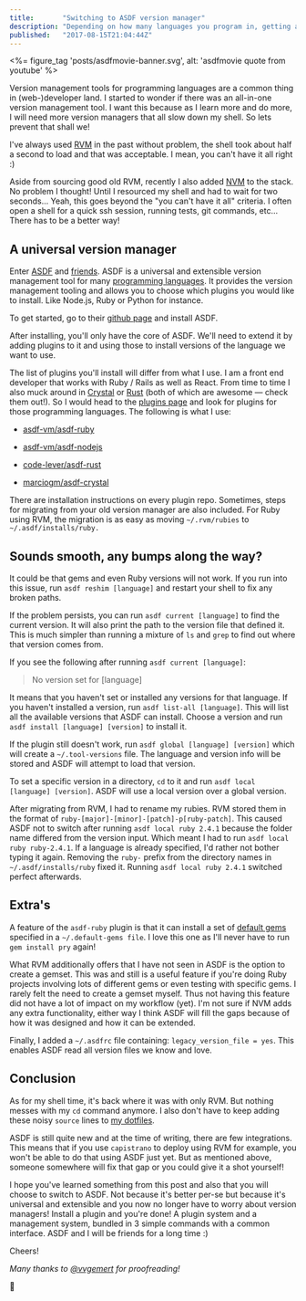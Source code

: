 ```yaml
---
title:       "Switching to ASDF version manager"
description: "Depending on how many languages you program in, getting all their version managers installed, added to <code>$PATH</code>, configured etc... becomes quite a pain when setting up a new system, or even figuring out how this one works because you've used something else for a while."
published:   "2017-08-15T21:04:44Z"
---
```


<%= figure_tag 'posts/asdfmovie-banner.svg', alt: 'asdfmovie quote from youtube' %>

Version management tools for programming languages are a common thing in (web-)developer land.
I started to wonder if there was an all-in-one version management tool.
I want this because as I learn more and do more, I will need more version managers that all
slow down my shell. So lets prevent that shall we!

I've always used [RVM](https://rvm.io) in the past without problem, the shell took about half a
second to load and that was acceptable. I mean, you can't have it all right :)

Aside from sourcing good old RVM, recently I also added [NVM](https://github.com/creationix/nvm) to the stack.
No problem I thought! Until I resourced my shell and had to wait for two seconds... Yeah,
this goes beyond the "you can't have it all" criteria. I often open a shell for a quick ssh session,
running tests, git commands, etc... There has to be a better way!

## A universal version manager

Enter [ASDF](https://github.com/asdf-vm/asdf) and [friends](https://github.com/asdf-vm/asdf-plugins).
ASDF is a universal and extensible version management tool for many [programming languages](https://github.com/asdf-vm/asdf-plugins).
It provides the version management tooling and allows you to choose which plugins you would like to install.
Like Node.js, Ruby or Python for instance.

To get started, go to their [github page](https://github.com/asdf-vm/asdf) and install ASDF.

After installing, you'll only have the core of ASDF.
We'll need to extend it by adding plugins to it and using those to install versions
of the language we want to use.

The list of plugins you'll install will differ from what I use.
I am a front end developer that works with Ruby / Rails as well as React.
From time to time I also muck around in [Crystal](https://crystal-lang.org/) or [Rust](https://www.rust-lang.org/en-US/)
(both of which are awesome &mdash; check them out!). So I would head to the [plugins page](https://github.com/asdf-vm/asdf-plugins)
and look for plugins for those programming languages. The following is what I use:

* [asdf-vm/asdf-ruby](https://github.com/asdf-vm/asdf-ruby)

* [asdf-vm/asdf-nodejs](https://github.com/asdf-vm/asdf-nodejs)

* [code-lever/asdf-rust](https://github.com/code-lever/asdf-rust)

* [marciogm/asdf-crystal](http://marciogm/asdf-crystal)

There are installation instructions on every plugin repo. Sometimes, steps
for migrating from your old version manager are also included.
For Ruby using RVM, the migration is as easy as moving `~/.rvm/rubies` to `~/.asdf/installs/ruby.`

## Sounds smooth, any bumps along the way?

It could be that gems and even Ruby versions will not work. If you run into this issue,
run `asdf reshim [language]` and restart your shell to fix any broken paths.

If the problem persists, you can run `asdf current [language]` to find the current version.
It will also print the path to the version file that defined it.
This is much simpler than running a mixture of `ls` and `grep` to find out where that version comes from.

If you see the following after running `asdf current [language]`:

> No version set for [language]

It means that you haven't set or installed any versions for that language.
If you haven't installed a version, run `asdf list-all [language]`.
This will list all the available versions that ASDF can install. Choose a version and run
`asdf install [language] [version]` to install it.

If the plugin still doesn't work, run `asdf global [language] [version]` which will create a `~/.tool-versions` file.
The language and version info will be stored and ASDF will attempt to load that version.

To set a specific version in a directory, `cd` to it and run
`asdf local [language] [version]`. ASDF will use a local version over a global version.

After migrating from RVM, I had to rename my rubies.
RVM stored them in the format of `ruby-[major]-[minor]-[patch]-p[ruby-patch]`.
This caused ASDF not to switch after running `asdf local ruby 2.4.1` because the folder
name differed from the version input. Which meant I had to run `asdf local ruby ruby-2.4.1`.
If a language is already specified, I'd rather not bother typing it again.
Removing the `ruby-` prefix from the directory names in `~/.asdf/installs/ruby` fixed it.
Running `asdf local ruby 2.4.1` switched perfect afterwards.

## Extra's

A feature of the `asdf-ruby` plugin is that it can install a set of [default gems](https://github.com/asdf-vm/asdf-ruby#default-gems)
specified in a `~/.default-gems file`. I love this one as I'll never have to run `gem install pry` again!

What RVM additionally offers that I have not seen in ASDF is the option to create a gemset.
This was and still is a useful feature if you're doing Ruby projects involving lots of different
gems or even testing with specific gems. I rarely felt the need to create a gemset myself.
Thus not having this feature did not have a lot of impact on my workflow (yet).
I'm not sure if NVM adds any extra functionality, either way I think ASDF will fill the
gaps because of how it was designed and how it can be extended.

Finally, I added a `~/.asdfrc` file containing: `legacy_version_file = yes`.
This enables ASDF read all version files we know and love.

## Conclusion

As for my shell time, it's back where it was with only RVM. But nothing messes with my `cd` command anymore.
I also don't have to keep adding these noisy `source` lines to [my dotfiles](https://github.com/sidofc/dotfiles).

ASDF is still quite new and at the time of writing, there are few integrations.
This means that if you use `capistrano` to deploy using RVM for example, you won't be able to do that using ASDF just yet.
But as mentioned above, someone somewhere will fix that gap or you could give it a shot yourself!

I hope you've learned something from this post and also that you will choose to switch to ASDF.
Not because it's better per-se but because it's universal and extensible and you now no longer have
to worry about version managers! Install a plugin and you're done! A plugin system and a management system,
bundled in 3 simple commands with a common interface. ASDF and I will be friends for a long time :)

Cheers!

*Many thanks to [@vvgemert](https://medium.com/@vvangemert) for proofreading!*

:wave:
